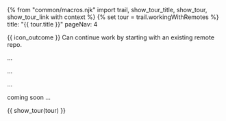 {% from "common/macros.njk" import trail, show_tour_title, show_tour, show_tour_link with context %}
{% set tour = trail.workingWithRemotes %}
<frontmatter>
title: "{{ tour.title }}"
pageNav: 4
</frontmatter>

<span id="outcomes">{{ icon_outcome }} Can continue work by starting with an existing remote repo.</span>
<span id="title"></span>

<span class="d-none" id="destination">...</span>

<span class="d-none" id="motivation">...</span>

<span class="d-none" id="achievements">...</span>

<span id="next">coming soon ...</span>

<div id="body">

{{ show_tour(tour) }}
</div>

<div id="extras">
</div>